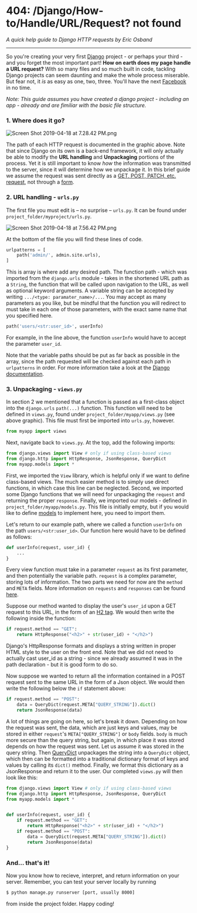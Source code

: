 # 404: /Django/How-to/Handle/URL/Request? not found
*A quick help guide to Django HTTP requests by Eric Osband*

 ---

 So you're creating your very first [Django](https://www.djangoproject.com/) project - or perhaps your third - and you forget the most important part! **How on earth does my page handle a URL request?** With so many files and so much built in code, tackling Django projects can seem daunting and make the whole process miserable. But fear not, it *is* as easy as one, two, three. You'll have the next [Facebook](https://www.facebook.com/) in no time. 
 
 *Note: This guide assumes you have created a django project - including an app - already and are fimiliar with the basic file structure.*
 
### 1. Where does it go?

![Screen Shot 2019-04-18 at 7.28.42 PM.png](https://www.dropbox.com/s/bs5uoeg0xkjbans/Screen%20Shot%202019-04-18%20at%207.28.42%20PM.png?dl=0&raw=1)

The path of each HTTP request is documented in the graphic above. Note that since Django on its own is a back-end framework, it will only actually be able to modify the **URL handling** and **Unpackaging** portions of the process. Yet it is still important to know *how* the information was transmitted to the server, since it will determine how we unpackage it. In this brief guide we assume the request was sent directly as a [GET, POST, PATCH, etc. request](https://spring.io/understanding/REST), not through a [form](https://docs.djangoproject.com/en/2.2`/topics/forms/).

### 2. URL handling - `urls.py`

The first file you must edit is – no surprise – `urls.py`. It can be found under `project_folder/myproject/urls.py`.

![Screen Shot 2019-04-18 at 7.56.42 PM.png](https://www.dropbox.com/s/f03c5qsdsy2rg8c/Screen%20Shot%202019-04-18%20at%207.56.42%20PM.png?dl=0&raw=1)

At the bottom of the file you will find these lines of code. 
```python
urlpatterns = [
    path('admin/', admin.site.urls),
]
```
This is array is where add any desired path. The function path - which was imported from the `django.urls` module - takes in the shortened URL path as a `String`, the function that will be called upon navigation to the URL, as well as optional keyword arguments. A variable string can be accepted by writing `.../<type: paramater_name>/...`. You may accept as many parameters as you like, but be mindful that the function you will redirect to must take in each one of those parameters, with the exact same name that you specified here.

```python
path('users/<str:user_id>', userInfo)
```
For example, in the line above, the function `userInfo` would have to accept the parameter `user_id`. 

Note that the variable paths should be put as far back as possible in the array, since the path requested will be checked against each path in `urlpatterns` in order. For more information take a look at the [Django documentation](https://docs.djangoproject.com/en/2.1/topics/http/urls/).

### 3. Unpackaging - `views.py`
In section 2 we mentioned that a function is passed as a first-class object into the `django.urls` `path(...)` function. This function will need to be defined in `views.py`, found under `project_folder/myapp/views.py` (see above graphic). This file must first be imported into `urls.py`, however. 
```python
from myapp import views
```
Next, navigate back to `views.py`. At the top, add the following imports: 
```python
from django.views import View # only if using class-based views
from django.http import HttpResponse, JsonResponse, QueryDict
from myapp.models import *
```
First, we imported the `View` library, which is helpful only if we want to define class-based views. The much easier method is to simply use direct functions, in which case this line can be neglected. Second, we imported some Django functions that we will need for unpackaging the `request` and returning the proper `response`. Finally, we imported our models - defined in `project_folder/myapp/models.py`. This file is initially empty, but if you would like to define [models](https://docs.djangoproject.com/en/2.2/topics/db/models/) to implement here, you need to import them.

Let's return to our example path, where we called a function `userInfo` on the path `users/<str:user_id>`. Our function here would have to be defined as follows:

```python
def userInfo(request, user_id) {
    ...
}
```

Every view function must take in a parameter `request` as its first parameter, and then potentially the variable path. `request` is a complex parameter, storing lots of information. The two parts we need for now are the `method` and `META` fields. More information on `requests` and `responses` can be found [here](https://docs.djangoproject.com/en/2.2/ref/request-response/). 

Suppose our method wanted to display the user's `user_id` upon a GET request to this URL, in the form of an [H2 tag](https://www.w3schools.com/tags/tag_hn.asp). We would then write the following inside the function:

```python
if request.method == "GET":
    return HttpResponse("<h2>" + str(user_id) + "</h2>")
```

Django's HttpResponse formats and displays a string written in proper HTML style to the user on the front end. Note that we did not need to actually cast user_id as a string - since we already assumed it was in the path declaration - but it is good form to do so. 

Now suppose we wanted to return all the information contained in a POST request sent to the same URL in the form of a Json object. We would then write the following below the `if` statement above:

```python
if request.method == "POST":
    data = QueryDict(request.META["QUERY_STRING"]).dict()
    return JsonResponse(data)
```

A lot of things are going on here, so let's break it down. Depending on how the request was sent, the data, which are just keys and values, may be stored in either `request`'s `META["QUERY_STRING"]` or `body` fields. `body` is much more secure than the query string, but again, in which place it was stored depends on how the request was sent. Let us assume it was stored in the query string. Then [QueryDict](https://docs.djangoproject.com/en/2.2/topics/db/queries/) unpackages the string into a `QueryDict` object, which then can be formatted into a traditional dictionary format of keys and values by calling its `dict()` method. Finally, we format this dictionary as a JsonResponse and return it to the user. Our completed `views.py` will then look like this:

```python
from django.views import View # only if using class-based views
from django.http import HttpResponse, JsonResponse, QueryDict
from myapp.models import *


def userInfo(request, user_id) {
    if request.method == "GET":
        return HttpResponse("<h2>" + str(user_id) + "</h2>")
    if request.method == "POST":
        data = QueryDict(request.META["QUERY_STRING"]).dict()
        return JsonResponse(data)
}
```


### And... that's it!
Now you know how to recieve, interpret, and return information on your server. Remember, you can test your server locally by running
```sh
$ python manage.py runserver [port, usually 8000]
```
from inside the project folder. Happy coding!

